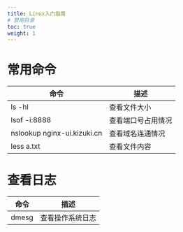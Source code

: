 ```yaml
---
title: Linux入门指南
# 禁用目录
toc: true
weight: 1
---
```


# 常用命令
| 命令                          | 描述        |
|-----------------------------|-----------|
| ls -hl                      | 查看文件大小    |
| lsof -i:8888                | 查看端口号占用情况 |
| nslookup nginx-ui.kizuki.cn | 查看域名连通情况  |
| less a.txt                  | 查看文件内容    |


# 查看日志
| 命令    | 描述       |
|-------|----------|
| dmesg | 查看操作系统日志 |